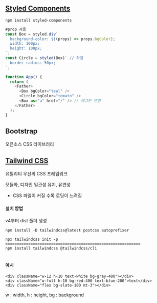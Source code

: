 <h2><a href="https://styled-components.com/">Styled Components</a></h2>

```
npm install styled-components
```
```js
#prop 사용
const Box = styled.div`
  background-color: ${(props) => props.bgColor};
  width: 100px;
  height: 100px;
`;
const Circle = styled(Box)` // 확장
  border-radius: 50px;
`;

function App() {
  return (
    <Father>
      <Box bgColor="teal" />
      <Circle bgColor="tomato" />
      <Box as="a" href="/" /> // 태그만 변경
    </Father>
  );
}
```
<h2><a>Bootstrap</a></h2>
<p>오픈소스 CSS 라이브러리</p>

<h2><a href="https://tailwindcss.com/">Tailwind CSS</a></h2>
<p>유틸리티 우선의 CSS 프레임워크</p>
<p>모듈화, 디자인 일관성 유지, 유연성</p>
<ul>
    <li>CSS 파일이 커질 수록 로딩이 느려짐</li>
</ul>

<h4>설치 방법</h4>
v4부터 dist 폴더 생성

```
npm install -D tailwindcss@latest postcss autoprefixer

npx tailwindcss init -p
===========================================================
npm install tailwindcss @tailwindcss/cli


```

<h4>예시</h4>

```
<div className="w-12 h-10 text-white bg-gray-400"></div>
<div className="w-full h-10 bg-red-400 text-blue-200">text</div>
<div className="flex bg-slate-100 mt-3"></div>
```
<p>
    w : width,
    h : height,
    bg : background
    
</p>


